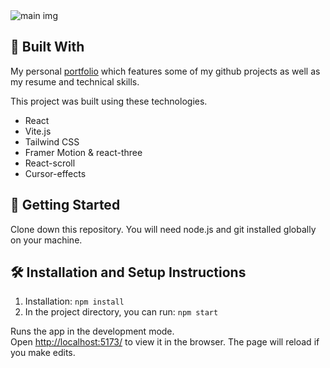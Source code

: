<div>
  <!--site img -->
  <div>
    <img src="https://res.cloudinary.com/dmnkfkrtt/image/upload/v1690771862/2023-07-30_16_jdxnww.png" alt="main img"/>
  </div>

  <!--tech-->
  <div>
    <h2>👾 Built With</h2>
    <p>My personal <a href="https://nicovon-arg.vercel.app/">portfolio</a> which features some of my github projects as well as my resume and technical skills.</p>
    <p>This project was built using these technologies.</p>
    <ul>
      <li>React</li>
      <li>Vite.js</li>
      <li>Tailwind CSS</li>
      <li>Framer Motion & react-three</li>
      <li>React-scroll</li>
      <li>Cursor-effects</li>
    </ul>
  </div>

  <!--getting started-->
  <div>
    <h2>👀 Getting Started</h2>
    <p>Clone down this repository. You will need node.js and git installed globally on your machine.</p>
  </div>

   <!--installation-->
  <div>
    <h2>🛠 Installation and Setup Instructions</h2>
    <ol>
      <li>Installation: <code>npm install</code></li>
      <li>In the project directory, you can run: <code>npm start</code></li>
    </ol>
    <p>Runs the app in the development mode. <br/> Open <a href="http://localhost:5173/">http://localhost:5173/</a> to view it in the browser. The page will reload if you make edits.</p>
  </div>

  <div>
    
  </div>
</div>
